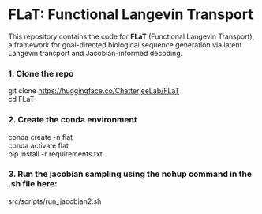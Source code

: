 # FLaT: Functional Langevin Transport

This repository contains the code for **FLaT** (Functional Langevin Transport), a framework for goal-directed biological sequence generation via latent Langevin transport and Jacobian-informed decoding.



### 1. Clone the repo
git clone https://huggingface.co/ChatterjeeLab/FLaT  
cd FLaT

### 2. Create the conda environment
conda create -n flat  
conda activate flat  
pip install -r requirements.txt


### 3. Run the jacobian sampling using the nohup command in the .sh file here:
src/scripts/run_jacobian2.sh